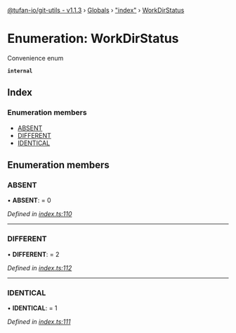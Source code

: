 [@tufan-io/git-utils - v1.1.3](../README.md) › [Globals](../globals.md) › ["index"](../modules/_index_.md) › [WorkDirStatus](_index_.workdirstatus.md)

# Enumeration: WorkDirStatus

Convenience enum

**`internal`** 

## Index

### Enumeration members

* [ABSENT](_index_.workdirstatus.md#absent)
* [DIFFERENT](_index_.workdirstatus.md#different)
* [IDENTICAL](_index_.workdirstatus.md#identical)

## Enumeration members

###  ABSENT

• **ABSENT**: = 0

*Defined in [index.ts:110](https://github.com/tufan-io/git-utils/blob/1f866d8/src/index.ts#L110)*

___

###  DIFFERENT

• **DIFFERENT**: = 2

*Defined in [index.ts:112](https://github.com/tufan-io/git-utils/blob/1f866d8/src/index.ts#L112)*

___

###  IDENTICAL

• **IDENTICAL**: = 1

*Defined in [index.ts:111](https://github.com/tufan-io/git-utils/blob/1f866d8/src/index.ts#L111)*

